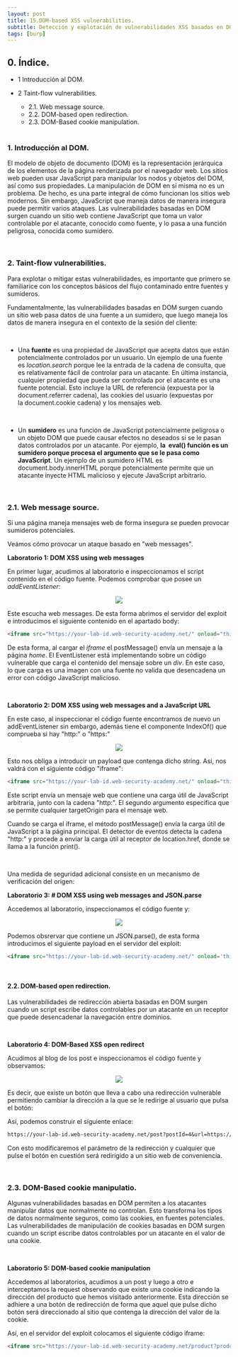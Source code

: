 ```yaml
---
layout: post
title: 15.DOM-based XSS vulnerabilities.
subtitle: Detección y explotación de vulnerabilidades XSS basados en DOM través de la herramienta BurpSuite.
tags: [burp]
---
```

## 0. Índice.
- 1 Introducción al DOM.
- 2 Taint-flow vulnerabilities.
	- 2.1. Web message source.
	- 2.2. DOM-based open redirection.
	- 2.3. DOM-Based cookie manipulation.

	<br />

### 1. Introducción al DOM.
El modelo de objeto de documento (DOM) es la representación jerárquica de los elementos de la página renderizada por el navegador web. Los sitios web pueden usar JavaScript para manipular los nodos y objetos del DOM, así como sus propiedades. La manipulación de DOM en sí misma no es un problema. De hecho, es una parte integral de cómo funcionan los sitios web modernos. Sin embargo, JavaScript que maneja datos de manera insegura puede permitir varios ataques. Las vulnerabilidades basadas en DOM surgen cuando un sitio web contiene JavaScript que toma un valor controlable por el atacante, conocido como fuente, y lo pasa a una función peligrosa, conocida como sumidero.

<br />

### 2. Taint-flow vulnerabilities.

Para explotar o mitigar estas vulnerabilidades, es importante que primero se familiarice con los conceptos básicos del flujo contaminado entre fuentes y sumideros.

Fundamentalmente, las vulnerabilidades basadas en DOM surgen cuando un sitio web pasa datos de una fuente a un sumidero, que luego maneja los datos de manera insegura en el contexto de la sesión del cliente:

<br />

- Una **fuente** es una propiedad de JavaScript que acepta datos que están potencialmente controlados por un usuario. Un ejemplo de una fuente es *location.search* porque lee la entrada de la cadena de consulta, que es relativamente fácil de controlar para un atacante. En última instancia, cualquier propiedad que pueda ser controlada por el atacante es una fuente potencial. Esto incluye la URL de referencia (expuesta por la document.referrer cadena), las cookies del usuario (expuestas por la document.cookie cadena) y los mensajes web.

<br/>

- Un **sumidero** es una función de JavaScript potencialmente peligrosa o un objeto DOM que puede causar efectos no deseados si se le pasan datos controlados por un atacante. Por ejemplo, **la  eval() función es un sumidero porque procesa el argumento que se le pasa como JavaScript**. Un ejemplo de un sumidero HTML es  document.body.innerHTML porque potencialmente permite que un atacante inyecte HTML malicioso y ejecute JavaScript arbitrario.

<br />

### 2.1. Web message source.

Si una página maneja mensajes web de forma insegura se pueden provocar sumideros potenciales.

Veámos cómo provocar un ataque basado en "web messages".

**Laboratorio 1: DOM XSS using web messages**

En primer lugar, acudimos al laboratorio e inspeccionamos el script contenido en el código fuente. Podemos comprobar que posee un *addEventListener*:

<div style="text-align:center">
	<img src="{{ 'assets/img/Burp/Pasted image 20220624110856.png' | relative_url }}" text-align="center"/>
</div>

Este escucha web messages. De esta forma abrimos el servidor del exploit e introducimos el siguiente contenido en el apartado body:

```HTML
<iframe src="https://your-lab-id.web-security-academy.net/" onload="this.contentWindow.postMessage('<img src=1 onerror=print()>','*')">
```

De esta forma, al cargar el *iframe* el postMessage() envía un mensaje a la página *home*. El EventListener está implementando sobre un código vulnerable que carga el contenido del mensaje sobre un *div*. En este caso, lo que carga es una imagen con una fuente no valida que desencadena un error con código JavaScript malicioso.

<br />

**Laboratorio 2: DOM XSS using web messages and a JavaScript URL**

En este caso, al inspeccionar el código fuente encontramos de nuevo un addEventListener sin embargo, además tiene el componente IndexOf() que comprueba si hay "http:" o "https:"

<div style="text-align:center">
	<img src="{{ 'assets/img/Burp/Pasted image 20220624113932.png' | relative_url }}" text-align="center"/>
</div>

Esto nos obliga a introducir un payload que contenga dicho string. Así, nos valdrá con el siguiente código "iframe":

```HTML
<iframe src="https://your-lab-id.web-security-academy.net/" onload="this.contentWindow.postMessage('javascript:print()//http:','*')">
```

Este script envía un mensaje web que contiene una carga útil de JavaScript arbitraria, junto con la cadena "http:". El segundo argumento especifica que se permite cualquier targetOrigin para el mensaje web.

Cuando se carga el iframe, el método postMessage() envía la carga útil de JavaScript a la página principal. El detector de eventos detecta la cadena "http:" y procede a enviar la carga útil al receptor de location.href, donde se llama a la función print().

<br />

Una medida de seguridad adicional consiste en un mecanismo de verificación del origen:

**Laboratorio 3: # DOM XSS using web messages and JSON.parse**

Accedemos al laboratorio, inspeccionamos el código fuente y:

<div style="text-align:center">
	<img src="{{ 'assets/img/Burp/Pasted image 20220624122353.png' | relative_url }}" text-align="center"/>
</div>

Podemos obsrervar que contiene un JSON.parse(), de esta forma introducimos el siguiente payload en el servidor del exploit:

```HTML
<iframe src="https://your-lab-id.web-security-academy.net/" onload='this.contentWindow.postMessage("{\"type\":\"load-channel\",\"url\":\"javascript:print()\"}","*")'>
```

<br />

#### 2.2. DOM-based open redirection.

Las vulnerabilidades de redirección abierta basadas en DOM surgen cuando un script escribe datos controlables por un atacante en un receptor que puede desencadenar la navegación entre dominios.

<br />

**Laboratorio 4: DOM-Based XSS open redirect**

Acudimos al blog de los post e inspeccionamos el código fuente y observamos:

<div style="text-align:center">
	<img src="{{ 'assets/img/Burp/Pasted image 20220624140744.png' | relative_url }}" text-align="center"/>
</div>

Es decir, que existe un botón que lleva a cabo una redirección vulnerable permitiendo cambiar la dirección a la que se le redirige al usuario que pulsa el botón:

Así, podemos construir el siguiente enlace:

```default
https://your-lab-id.web-security-academy.net/post?postId=4&url=https://your-exploit-server-id.web-security-academy.net/
```

Con esto modificaremos el parámetro de la redirección y cualquier que pulse el botón en cuestión será redirigido a un sitio web de conveniencia.

<br />

### 2.3. DOM-Based cookie manipulatio.

Algunas vulnerabilidades basadas en DOM permiten a los atacantes manipular datos que normalmente no controlan. Esto transforma los tipos de datos normalmente seguros, como las cookies, en fuentes potenciales. Las vulnerabilidades de manipulación de cookies basadas en DOM surgen cuando un script escribe datos controlables por un atacante en el valor de una cookie.

<br />

**Laboratorio 5: DOM-based cookie manipulation**

Accedemos al laboratorios, acudimos a un post y luego a otro e interceptamos la request observando que existe una cookie indicando la dirección del producto que hemos visitado anteriormente. Esta dirección se adhiere a una botón de redirección de forma que aquel que pulse dicho botón será direccionado al sitio que contenga la dirección del valor de la cookie.

Así, en el servidor del exploit colocamos el siguiente código iframe:

```HTML
<iframe src="https://your-lab-id.web-security-academy.net/product?productId=1&'><script>print()</script>" onload="if(!window.x)this.src='https://your-lab-id.web-security-academy.net';window.x=1;">
```

